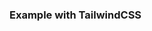 <docs-decorative-header title="Tabs">
    <!-- TODO: Add a short description about Tabs. -->
</docs-decorative-header>

<docs-pill-row>
  <docs-pill href="https://www.w3.org/WAI/ARIA/apg/patterns/tabs/" title="ARIA pattern"/>
  <!-- TODO: Add a link to the Tabs API reference. -->
</docs-pill-row>


<!-- TODO: Add a top level component preview with code example hidden.

<docs-code-multifile preview themed hideCode path="adev/src/content/examples/aria/src/tabs/app/app.component.ts">
  <docs-code header="app/app.component.html" path="adev/src/content/examples/aria/src/tabs/app/app.component.html"/>
  <docs-code header="app/app.component.ts" path="adev/src/content/examples/aria/src/tabs/app/app.component.ts"/>
  <docs-code header="app/app.component.css" path="adev/src/content/examples/aria/src/tabs/app/app.component.css"/>
</docs-code-multifile>

-->

### Example with TailwindCSS

<!-- TODO: Add more code examples with different styles. -->
